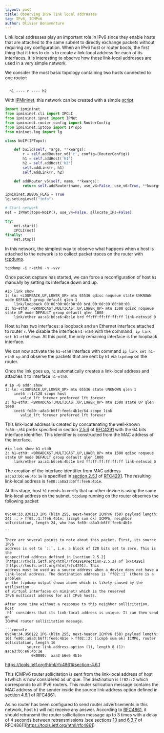 ```yaml
---
layout: post
title: Observing IPv6 link local addresses
tag: IPv6, ICMPv6
author: Olivier Bonaventure
---
```


Link local addresses play an important role in IPv6 since they enable hosts 
that are attached to the same subnet to directly exchange packets without
requiring any configuration. When an IPv6 host or router boots, the
first thing that it tries to do is to create a link-local address for
each of its interfaces. It is interesting to observe how those link-local
addresses are used in a very simple network. 

We consider the most basic topology containing two hosts connected to
one router:

```console
                                                                     
  h1 ---- r ---- h2                                                                             
```

With [IPMininet](https://github.com/oliviertilmans/ipmininet), this network can be created with a simple [script](https://github.com/obonaventure/RoutingExamples/blob/master/static/noip.py)

```python
import ipmininet
from ipmininet.cli import IPCLI
from ipmininet.ipnet import IPNet
from ipmininet.router.config import RouterConfig
from ipmininet.iptopo import IPTopo
from mininet.log import lg

class NoIP(IPTopo):

    def build(self, *args, **kwargs):
        r = self.addRouter_v6('r', config=(RouterConfig))
        h1 = self.addHost('h1')
        h2 = self.addHost('h2')
        self.addLink(r, h1)
        self.addLink(r, h2)

    def addRouter_v6(self, name, **kwargs):
        return self.addRouter(name, use_v4=False, use_v6=True, **kwargs)

ipmininet.DEBUG_FLAG = True
lg.setLogLevel("info")

# Start network
net = IPNet(topo=NoIP(), use_v4=False, allocate_IPs=False)

try:
    net.start()
    IPCLI(net)
finally:
    net.stop()

```

In this network, the simplest way to observe what happens when a host is
attached to the network is to collect packet traces on the router with [tcpdump](https://www.tcpdump.org). 

```console
tcpdump -i r-eth0 -n -vvv 
```

Once packet capture has started, we can force a reconfiguration of host `h1`
manually by setting its interface down and up.

```console
#ip link show
1: lo: <LOOPBACK,UP,LOWER_UP> mtu 65536 qdisc noqueue state UNKNOWN mode DEFAULT group default qlen 1
    link/loopback 00:00:00:00:00:00 brd 00:00:00:00:00:00
2: h1-eth0: <BROADCAST,MULTICAST,UP,LOWER_UP> mtu 1500 qdisc noqueue state UP mode DEFAULT group default qlen 1000
    link/ether aa:a3:b6:e6:4b:1e brd ff:ff:ff:ff:ff:ff link-netnsid 0
```

Host `h1` has two interfaces: a loopback and an Ethernet interface attached to router `r`. We disable the interface `h1-eth0` with the command ` ip link set h1-eth0 down`. At this point, the only remaining interface is the loopback interface.

We can now activate the `h1-eth0` interface with command ` ip link set h1-eth0 up ` and observe the packets that are sent by `h1` via `tcpdump` on the router.

Once the link goes up, `h1` automatically creates a link-local address
and attaches it to interface `h1-eth0`. 

```console
# ip -6 addr show
1: lo: <LOOPBACK,UP,LOWER_UP> mtu 65536 state UNKNOWN qlen 1
    inet6 ::1/128 scope host 
       valid_lft forever preferred_lft forever
2: h1-eth0: <BROADCAST,MULTICAST,UP,LOWER_UP> mtu 1500 state UP qlen 1000
    inet6 fe80::a8a3:b6ff:fee6:4b1e/64 scope link 
       valid_lft forever preferred_lft forever
```

This link-local address is created by concatenating the well-known `fe80::/64` 
prefix specified in section [2.5.6](https://tools.ietf.org/html/rfc4291#section-2.5.6) of [RFC4291](https://tools.ietf.org/html/rfc4291) with the 
64 bits interface identifier. This identifier is constructed from the
MAC address of the interface.

```console
#ip link show h1-eth0
2: h1-eth0: <BROADCAST,MULTICAST,UP,LOWER_UP> mtu 1500 qdisc noqueue state UP mode DEFAULT group default qlen 1000
    link/ether aa:a3:b6:e6:4b:1e brd ff:ff:ff:ff:ff:ff link-netnsid 0
```

The creation of the interface identifier from MAC address `aa:a3:b6:e6:4b:1e` 
is specified
in [section 2.5.1](https://tools.ietf.org/html/rfc4291#section-2.5.1) of
[RFC4291](https://tools.ietf.org/html/rfc4291).  The resulting
link-local address is `fe80::a8a3:b6ff:fee6:4b1e`.

At this stage, host `h1` needs to verify that no other device is using the
same link-local address on the subnet. `tcpdump` running on the router observes
the following packet:

```console

09:40:33.938113 IP6 (hlim 255, next-header ICMPv6 (58) payload length: 24) :: > ff02::1:ffe6:4b1e: [icmp6 sum ok] ICMP6, neighbor solicitation, length 24, who has fe80::a8a3:b6ff:fee6:4b1e

``

There are several points to note about this packet. First, its source IPv6 
address is set to `::`, i.e. a block of 128 bits set to zero. This is the
unspecified address defined in [section 2.5.2](https://tools.ietf.org/html/rfc4291#section-2.5.2) of [RFC4291](https://tools.ietf.org/html/rfc4291). This
address must be used as a source address when a device does not have a
link-local address. The destination address is `ff02::1` (there is a problem
in the tcpdump output shown above which is likely caused by the utilisation
of virtual interfaces on mininet) which is the reserved
IPv6 multicast address for all IPv6 hosts.

After some time without a response to this neighbor sollicitation, host
`h1` considers that its link-local address is unique. It can then send an
ICMPv6 router sollicitation message.

```console
09:40:34.956122 IP6 (hlim 255, next-header ICMPv6 (58) payload length: 16) fe80::a8a3:b6ff:fee6:4b1e > ff02::2: [icmp6 sum ok] ICMP6, router solicitation, length 16
          source link-address option (1), length 8 (1): aa:a3:b6:e6:4b:1e
            0x0000:  aaa3 b6e6 4b1e

```

https://tools.ietf.org/html/rfc4861#section-4.6.1

This ICMPv6 router sollicitation is sent from the link-local address of host `h1`which is now considered as unique. The destination is `ff02::2` which corresponds to all IPv6 routers. This router sollication message contains the MAC address
of the sender inside the source link-address option defined in [section 4.6.1](https://tools.ietf.org/html/rfc4861#section-4.6.1) of [RFC4861](https://tools.ietf.org/html/rfc4861).

As no router has been configured to send router advertisements in this network,
host `h1` will not receive any answer. According to [RFC4861](https://tools.ietf.org/html/rfc4861), it should retransmit the router sollicitation message
up to 3 times with a delay of 4 seconds between retransmissions (see sections 
[10](https://tools.ietf.org/html/rfc4861#section-10) and [6.3.7](https://tools.ietf.org/html/rfc4861#section-6.3.7) of RFC4861](https://tools.ietf.org/html/rfc4861)

